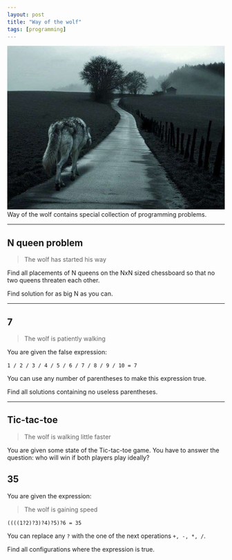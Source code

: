 ```yaml
---
layout: post
title: "Way of the wolf"
tags: [programming]
---
```


![](/images/way-of-the-wolf.jpg)
Way of the wolf contains special collection of programming problems.

---

## N queen problem

> The wolf has started his way

Find all placements of N queens on the NxN sized chessboard so that no two queens threaten each other.

Find solution for as big N as you can.

---

## 7

> The wolf is patiently walking 

You are given the false expression:
```
1 / 2 / 3 / 4 / 5 / 6 / 7 / 8 / 9 / 10 = 7
```
You can use any number of parentheses to make this expression true.

Find all solutions containing no useless parentheses.

---

## Tic-tac-toe

> The wolf is walking little faster

You are given some state of the Tic-tac-toe game. You have to answer the question:
who will win if both players play ideally?

## 35

You are given the expression:

> The wolf is gaining speed

```
((((1?2)?3)?4)?5)?6 = 35
```
You can replace any `?` with the one of the next operations `+, -, *, /`.

Find all configurations where the expression is true.
